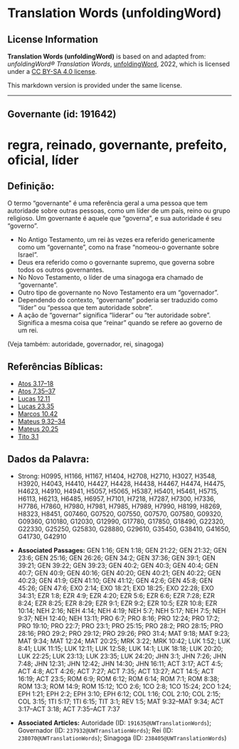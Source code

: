 # Translation Words (unfoldingWord)

## License Information

**Translation Words (unfoldingWord)** is based on and adapted from: _unfoldingWord® Translation Words_, [unfoldingWord](https://unfoldingword.org/utw), 2022, which is licensed under a [CC BY-SA 4.0 license](https://creativecommons.org/licenses/by-sa/4.0/legalcode.en).

This markdown version is provided under the same license.



--------------------------------

## Governante (id: 191642)

regra, reinado, governante, prefeito, oficial, líder
====================================================

Definição:
----------

O termo “governante” é uma referência geral a uma pessoa que tem autoridade sobre outras pessoas, como um líder de um país, reino ou grupo religioso. Um governante é aquele que “governa”, e sua autoridade é seu “governo”.

* No Antigo Testamento, um rei às vezes era referido genericamente como um “governante”, como na frase “nomeou\-o governante sobre Israel”.
* Deus era referido como o governante supremo, que governa sobre todos os outros governantes.
* No Novo Testamento, o líder de uma sinagoga era chamado de “governante”.
* Outro tipo de governante no Novo Testamento era um “governador”.
* Dependendo do contexto, “governante” poderia ser traduzido como “líder” ou “pessoa que tem autoridade sobre”.
* A ação de “governar” significa “liderar” ou “ter autoridade sobre”. Significa a mesma coisa que “reinar” quando se refere ao governo de um rei.

(Veja também: autoridade, governador, rei, sinagoga)

Referências Bíblicas:
---------------------

* [Atos 3\.17–18](https://ref.ly/Acts3:17-Acts3:18)
* [Atos 7\.35–37](https://ref.ly/Acts7:35-Acts7:37)
* [Lucas 12\.11](https://ref.ly/Luke12:11)
* [Lucas 23\.35](https://ref.ly/Luke23:35)
* [Marcos 10\.42](https://ref.ly/Mark10:42)
* [Mateus 9\.32–34](https://ref.ly/Matt9:32-Matt9:34)
* [Mateus 20\.25](https://ref.ly/Matt20:25)
* [Tito 3\.1](https://ref.ly/Titus3:1)

Dados da Palavra:
-----------------

* Strong: H0995, H1166, H1167, H1404, H2708, H2710, H3027, H3548, H3920, H4043, H4410, H4427, H4428, H4438, H4467, H4474, H4475, H4623, H4910, H4941, H5057, H5065, H5387, H5401, H5461, H5715, H6113, H6213, H6485, H6957, H7101, H7218, H7287, H7300, H7336, H7786, H7860, H7980, H7981, H7985, H7989, H7990, H8199, H8269, H8323, H8451, G07460, G07520, G07550, G07570, G07580, G09320, G09360, G10180, G12030, G12990, G17780, G17850, G18490, G22320, G22330, G25250, G25830, G28880, G29610, G35450, G38410, G41650, G41730, G42910

* **Associated Passages:** GEN 1:16; GEN 1:18; GEN 21:22; GEN 21:32; GEN 23:6; GEN 25:16; GEN 26:26; GEN 34:2; GEN 37:36; GEN 39:1; GEN 39:21; GEN 39:22; GEN 39:23; GEN 40:2; GEN 40:3; GEN 40:4; GEN 40:7; GEN 40:9; GEN 40:16; GEN 40:20; GEN 40:21; GEN 40:22; GEN 40:23; GEN 41:9; GEN 41:10; GEN 41:12; GEN 42:6; GEN 45:8; GEN 45:26; GEN 47:6; EXO 2:14; EXO 18:21; EXO 18:25; EXO 22:28; EXO 34:31; EZR 1:8; EZR 4:9; EZR 4:20; EZR 5:6; EZR 6:6; EZR 7:28; EZR 8:24; EZR 8:25; EZR 8:29; EZR 9:1; EZR 9:2; EZR 10:5; EZR 10:8; EZR 10:14; NEH 2:16; NEH 4:14; NEH 4:19; NEH 5:7; NEH 5:17; NEH 7:5; NEH 9:37; NEH 12:40; NEH 13:11; PRO 6:7; PRO 8:16; PRO 12:24; PRO 17:2; PRO 19:10; PRO 22:7; PRO 23:1; PRO 25:15; PRO 28:2; PRO 28:15; PRO 28:16; PRO 29:2; PRO 29:12; PRO 29:26; PRO 31:4; MAT 9:18; MAT 9:23; MAT 9:34; MAT 12:24; MAT 20:25; MRK 3:22; MRK 10:42; LUK 1:52; LUK 8:41; LUK 11:15; LUK 12:11; LUK 12:58; LUK 14:1; LUK 18:18; LUK 20:20; LUK 22:25; LUK 23:13; LUK 23:35; LUK 24:20; JHN 3:1; JHN 7:26; JHN 7:48; JHN 12:31; JHN 12:42; JHN 14:30; JHN 16:11; ACT 3:17; ACT 4:5; ACT 4:8; ACT 4:26; ACT 7:27; ACT 7:35; ACT 13:27; ACT 14:5; ACT 16:19; ACT 23:5; ROM 6:9; ROM 6:12; ROM 6:14; ROM 7:1; ROM 8:38; ROM 13:3; ROM 14:9; ROM 15:12; 1CO 2:6; 1CO 2:8; 1CO 15:24; 2CO 1:24; EPH 1:21; EPH 2:2; EPH 3:10; EPH 6:12; COL 1:16; COL 2:10; COL 2:15; COL 3:15; 1TI 5:17; 1TI 6:15; TIT 3:1; REV 1:5; MAT 9:32–MAT 9:34; ACT 3:17–ACT 3:18; ACT 7:35–ACT 7:37
* **Associated Articles:** Autoridade (ID: `191635@UWTranslationWords`); Governador (ID: `237932@UWTranslationWords`); Rei (ID: `238070@UWTranslationWords`); Sinagoga (ID: `238405@UWTranslationWords`)


